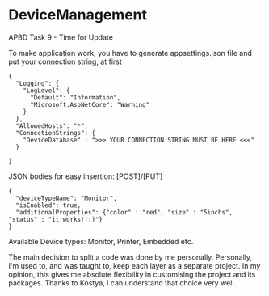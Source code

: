 # DeviceManagement
APBD Task 9 - Time for Update 

To make application work, you have to generate appsettings.json file and put your connection string, at first
```
{
  "Logging": {
    "LogLevel": {
      "Default": "Information",
      "Microsoft.AspNetCore": "Warning"
    }
  },
  "AllowedHosts": "*",
  "ConnectionStrings": {
    "DeviceDatabase" : ">>> YOUR CONNECTION STRING MUST BE HERE <<<"
  }

}

```

JSON bodies for easy insertion:
[POST]/[PUT]
```
{
  "deviceTypeName": "Monitor",
  "isEnabled": true,
  "additionalProperties": {"color" : "red", "size" : "5inchs", "status" : "it works!!:)"}
}
```
Available Device types: Monitor, Printer, Embedded etc.

The main decision to split a code was done by me personally. Personally, I'm used to, and was taught to, keep each layer as a separate project. In my opinion, this gives me absolute flexibility in customising the project and its packages. Thanks to Kostya, I can understand that choice very well.
